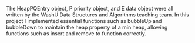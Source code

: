 The HeapPQEntry object, P priority object, and E data object were all written by the WashU Data Structures and Algorithms teaching team.
In this project I implemented essential functions such as bubbleUp and bubbleDown to maintain the heap property of a min heap, allowing functions such as insert and remove to function correctly.